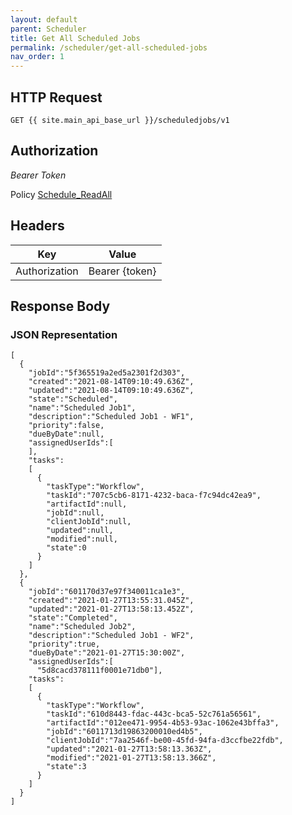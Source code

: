 ```yaml
---
layout: default
parent: Scheduler
title: Get All Scheduled Jobs
permalink: /scheduler/get-all-scheduled-jobs
nav_order: 1
---
```


## HTTP Request
```
GET {{ site.main_api_base_url }}/scheduledjobs/v1
```
## Authorization

*Bearer Token*

Policy
[Schedule_ReadAll]({{site.url}}{{site.baseurl}}/authentication/policies#schedule_readall)

## Headers

| Key     | Value        |
| ----------- | ----------- |
| Authorization | Bearer {token}      |

## Response Body
### JSON Representation
```
[
  {
    "jobId":"5f365519a2ed5a2301f2d303",
    "created":"2021-08-14T09:10:49.636Z",
    "updated":"2021-08-14T09:10:49.636Z",
    "state":"Scheduled",
    "name":"Scheduled Job1",
    "description":"Scheduled Job1 - WF1",
    "priority":false,
    "dueByDate":null,
    "assignedUserIds":[
    ],
    "tasks":
    [
      {
        "taskType":"Workflow",
        "taskId":"707c5cb6-8171-4232-baca-f7c94dc42ea9",
        "artifactId":null,
        "jobId":null,
        "clientJobId":null,
        "updated":null,
        "modified":null,
        "state":0
      }
    ]
  },
  {
    "jobId":"601170d37e97f340011ca1e3",
    "created":"2021-01-27T13:55:31.045Z",
    "updated":"2021-01-27T13:58:13.452Z",
    "state":"Completed",
    "name":"Scheduled Job2",
    "description":"Scheduled Job1 - WF2",
    "priority":true,
    "dueByDate":"2021-01-27T15:30:00Z",
    "assignedUserIds":[
      "5d8cacd378111f0001e71db0"],
    "tasks":
    [
      {
        "taskType":"Workflow",
        "taskId":"610d8443-fdac-443c-bca5-52c761a56561",
        "artifactId":"012ee471-9954-4b53-93ac-1062e43bffa3",
        "jobId":"6011713d19863200010ed4b5",
        "clientJobId":"7aa2546f-be00-45fd-94fa-d3ccfbe22fdb",
        "updated":"2021-01-27T13:58:13.363Z",
        "modified":"2021-01-27T13:58:13.366Z",
        "state":3
      }
    ]
  }
]
  
```

